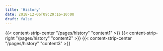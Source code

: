 ```yaml
---
title: 'History'
date: 2018-12-06T09:29:16+10:00
draft: false
---
```


{{< content-strip-center "/pages/history" "content1" >}}
{{< content-strip-right "/pages/history" "content2" >}}
{{< content-strip-center "/pages/history" "content3" >}}
